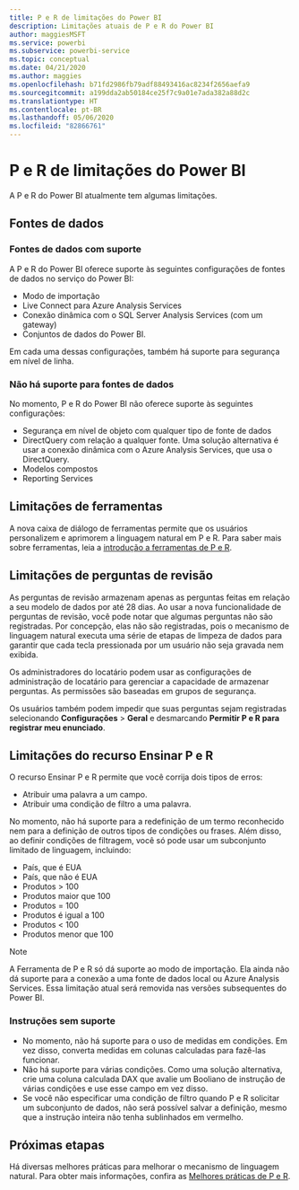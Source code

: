 ```yaml
---
title: P e R de limitações do Power BI
description: Limitações atuais de P e R do Power BI
author: maggiesMSFT
ms.service: powerbi
ms.subservice: powerbi-service
ms.topic: conceptual
ms.date: 04/21/2020
ms.author: maggies
ms.openlocfilehash: b71fd2986fb79adf88493416ac8234f2656aefa9
ms.sourcegitcommit: a199dda2ab50184ce25f7c9a01e7ada382a88d2c
ms.translationtype: HT
ms.contentlocale: pt-BR
ms.lasthandoff: 05/06/2020
ms.locfileid: "82866761"
---
```

# <a name="limitations-of-power-bi-qa"></a>P e R de limitações do Power BI

A P e R do Power BI atualmente tem algumas limitações.

## <a name="data-sources"></a>Fontes de dados

### <a name="supported-data-sources"></a>Fontes de dados com suporte

A P e R do Power BI oferece suporte às seguintes configurações de fontes de dados no serviço do Power BI:

- Modo de importação
- Live Connect para Azure Analysis Services
- Conexão dinâmica com o SQL Server Analysis Services (com um gateway)
- Conjuntos de dados do Power BI.

Em cada uma dessas configurações, também há suporte para segurança em nível de linha.

### <a name="data-sources-not-supported"></a>Não há suporte para fontes de dados

No momento, P e R do Power BI não oferece suporte às seguintes configurações:

- Segurança em nível de objeto com qualquer tipo de fonte de dados
- DirectQuery com relação a qualquer fonte. Uma solução alternativa é usar a conexão dinâmica com o Azure Analysis Services, que usa o DirectQuery.
- Modelos compostos
- Reporting Services 

## <a name="tooling-limitations"></a>Limitações de ferramentas

A nova caixa de diálogo de ferramentas permite que os usuários personalizem e aprimorem a linguagem natural em P e R. Para saber mais sobre ferramentas, leia a [introdução a ferramentas de P e R](q-and-a-tooling-intro.md).

## <a name="review-question-limitations"></a>Limitações de perguntas de revisão

As perguntas de revisão armazenam apenas as perguntas feitas em relação a seu modelo de dados por até 28 dias. Ao usar a nova funcionalidade de perguntas de revisão, você pode notar que algumas perguntas não são registradas. Por concepção, elas não são registradas, pois o mecanismo de linguagem natural executa uma série de etapas de limpeza de dados para garantir que cada tecla pressionada por um usuário não seja gravada nem exibida.

Os administradores do locatário podem usar as configurações de administração de locatário para gerenciar a capacidade de armazenar perguntas. As permissões são baseadas em grupos de segurança. 

Os usuários também podem impedir que suas perguntas sejam registradas selecionando **Configurações** > **Geral** e desmarcando **Permitir P e R para registrar meu enunciado**. 

## <a name="teach-qa-limitations"></a>Limitações do recurso Ensinar P e R

O recurso Ensinar P e R permite que você corrija dois tipos de erros:

- Atribuir uma palavra a um campo.
- Atribuir uma condição de filtro a uma palavra.

No momento, não há suporte para a redefinição de um termo reconhecido nem para a definição de outros tipos de condições ou frases. Além disso, ao definir condições de filtragem, você só pode usar um subconjunto limitado de linguagem, incluindo:

- País, que é EUA
- País, que não é EUA
- Produtos > 100
- Produtos maior que 100
- Produtos = 100
- Produtos é igual a 100
- Produtos < 100
- Produtos menor que 100

> [!NOTE]
> A Ferramenta de P e R só dá suporte ao modo de importação. Ela ainda não dá suporte para a conexão a uma fonte de dados local ou Azure Analysis Services. Essa limitação atual será removida nas versões subsequentes do Power BI.

### <a name="statements-not-supported"></a>Instruções sem suporte

- No momento, não há suporte para o uso de medidas em condições. Em vez disso, converta medidas em colunas calculadas para fazê-las funcionar.
- Não há suporte para várias condições. Como uma solução alternativa, crie uma coluna calculada DAX que avalie um Booliano de instrução de várias condições e use esse campo em vez disso.
- Se você não especificar uma condição de filtro quando P e R solicitar um subconjunto de dados, não será possível salvar a definição, mesmo que a instrução inteira não tenha sublinhados em vermelho.

## <a name="next-steps"></a>Próximas etapas

Há diversas melhores práticas para melhorar o mecanismo de linguagem natural. Para obter mais informações, confira as [Melhores práticas de P e R](q-and-a-best-practices.md).
